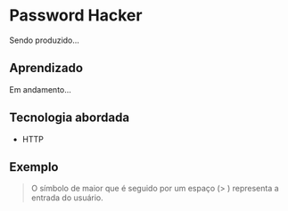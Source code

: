 # Password Hacker

Sendo produzido...

## Aprendizado

Em andamento...

## Tecnologia abordada

 - HTTP

## Exemplo

> O símbolo de maior que é seguido por um espaço (> ) representa a entrada do usuário. 
